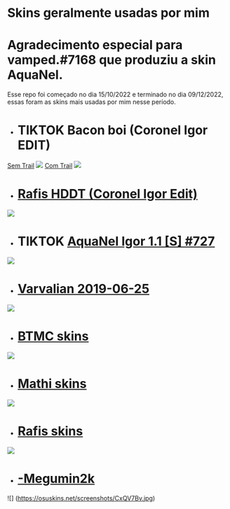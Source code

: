 # Skins geralmente usadas por mim

# Agradecimento especial para vamped.#7168 que produziu a skin AquaNel.

Esse repo foi começado no dia 15/10/2022 e terminado no dia 09/12/2022, essas foram as skins mais usadas por mim nesse período. 

- # TIKTOK Bacon boi (Coronel Igor EDIT)
[Sem Trail](https://drive.google.com/file/d/16rV26Y4zDnltEQS-yTDTiEeph3Tocz4j/view)
![](https://cdn.discordapp.com/attachments/853310859644633129/1050806043736805477/image.png)
[Com Trail](https://drive.google.com/file/d/1o6KgSXW6lJG_cO0HHJsAnztSYRXmYDUv/view)
![](https://cdn.discordapp.com/attachments/853310859644633129/1050806275954458694/image.png)


- # [Rafis HDDT (Coronel Igor Edit)](https://drive.google.com/file/d/1TYptUEC_n-f0cTzjQRqS_L6Vk1xdPAsE/view?usp=sharing)
![](https://cdn.discordapp.com/attachments/853310859644633129/1050805639166820443/image.png)


- # TIKTOK [AquaNel Igor 1.1 [S] #727](https://drive.google.com/file/d/1SFwbdoFvwaULmYxRsniOHmTezZdu5Y8O/view?usp=sharing)
![](https://cdn.discordapp.com/attachments/981361000261492736/1031296046598463519/screenshot121.png)

- # [Varvalian 2019-06-25](https://osuskins.net/skin/vjUqKOh)
![](https://osuskins.net/screenshots/vjUqKOh.jpg)

- # [BTMC skins](https://drive.google.com/drive/folders/1NytOsVVuJoYG4d57GZcbkggR65EkP6S9)
![](https://camo.githubusercontent.com/41b4febda6d8ed4eb5bc5815e8384473c9ab89faa2fed2c0003fd509f3da50f2/68747470733a2f2f692e7070792e73682f643734646161323937666265323166623865323736386366626537326532626134383035626266302f3638373437343730373333613266326636393265363936643637373537323265363336663664326633343636353933373333333536613265366137303637)

- # [Mathi skins](https://drive.google.com/drive/folders/16OemAljejGHhg_kpQ9w89Bocmxxp6eRh)
![](https://cdn.discordapp.com/attachments/853310859644633129/1050806924104450158/image.png)

- # [Rafis skins](https://gist.github.com/vistafan12/c131048fa696f651a4deb998b77dfe95)
![](https://camo.githubusercontent.com/f5a8be1c0fed497b447e2c1d6930854ef9aa9f4c96967dd1e902653ce14c0a58/68747470733a2f2f63646e2e646973636f72646170702e636f6d2f6174746163686d656e74732f3638393230313539383630353638383936302f3930333733383330323334313939363633342f73637265656e73686f74333137352e6a7067)

- # [-Megumin2k](https://osuskins.net/skin/CxQV7Bv)
![]
(https://osuskins.net/screenshots/CxQV7Bv.jpg)
